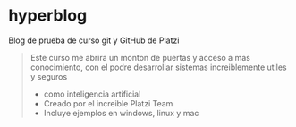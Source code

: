 # hyperblog
Blog de prueba de curso git y GitHub de Platzi
>Este curso me abrira un monton de puertas y acceso a mas conocimiento, con el podre desarrollar sistemas increiblemente utiles y seguros
>-  como inteligencia artificial
>-  Creado por el increible Platzi Team 
>-  Incluye ejemplos en windows, linux y mac